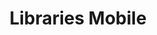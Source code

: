 ---
schema: default
title: Libraries Mobile
organization: Angus Council
notes: Text file of Angus Council's mobile library locations
resources:

  - name: Libraries Mobile TXT
  - url: http://opendata.angus.gov.uk/dataset/2b4f7001-b2f2-4948-9b8a-8e5ec4572579/resource/f0297fd0-df28-4c71-bd0e-91c435ad10bb/download/mobilelibraries.txt
  - format: TXT

license: Other (Public Domain)
category:

  - 


  - 

maintainer: Tim Wisniewski
maintainer_email: tim@timwis.com
---